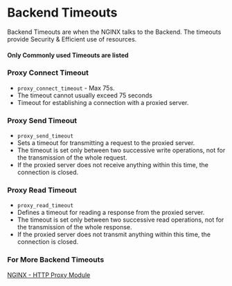 # Backend Timeouts
Backend Timeouts are when the NGINX talks to the Backend. The timeouts provide Security & Efficient use of resources.

#### Only Commonly used Timeouts are listed

### Proxy Connect Timeout
- `proxy_connect_timeout` - Max 75s.
- The timeout cannot usually exceed 75 seconds
- Timeout for establishing a connection with a proxied server.

### Proxy Send Timeout
- `proxy_send_timeout`
- Sets a timeout for transmitting a request to the proxied server. 
- The timeout is set only between two successive write operations, not for the transmission of the whole request. 
- If the proxied server does not receive anything within this time, the connection is closed.

### Proxy Read Timeout
- `proxy_read_timeout`
- Defines a timeout for reading a response from the proxied server. 
- The timeout is set only between two successive read operations, not for the transmission of the whole response. 
- If the proxied server does not transmit anything within this time, the connection is closed.



### For More Backend Timeouts
[NGINX - HTTP Proxy Module](https://nginx.org/en/docs/http/ngx_http_proxy_module.html)
